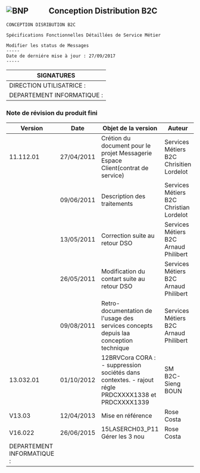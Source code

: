 <img src="http://www.monsite.com/image.png" alt="BNP" />                                             Conception Distribution B2C 
-----------------

```
CONCEPTION DISRIBUTION B2C

Spécifications Fonctionnelles Détaillées de Service Métier

Modifier les status de Messages
-----
Date de derniére mise à jour : 27/09/2017
-----
```
| SIGNATURES | 
| ------ |
| DIRECTION UTILISATRICE : |
| DEPARTEMENT INFORMATIQUE : |

### Note de révision du produit fini

| Version | Date | Objet de la version | Auteur
| ------ | ------ | ------ | ------ |
| 11.112.01| 27/04/2011 | Crétion du document pour le projet Messagerie Espace Client(contrat de service)| Services Métiers B2C  Chrisitien Lordelot
|        | 09/06/2011 | Description des traitements | Services Métiers B2C Christian Lordelot 
|        | 13/05/2011 | Correction suite au retour DSO | Services Métiers B2C Arnaud Philibert
|        | 26/05/2011 | Modification du contart suite au retour DSO | Services Métiers B2C Arnaud Philibert
|        | 09/08/2011 | Retro-documentation de l'usage des services concepts depuis laa conception technique | Services Métiers B2C Arnaud Philibert
| 13.032.01| 01/10/2012 | 12BRVCora CORA : - suppression sociétés dans contextes. - rajout régle PRDCXXXX1338 et PRDCXXXX1339| SM B2C-Sieng BOUN
| V13.03| 12/04/2013 | Mise en référence | Rose Costa
| V16.022 | 26/06/2015 | 15LASERCH03_P11  Gérer les 3 nou | Rose Costa
| DEPARTEMENT INFORMATIQUE : |


